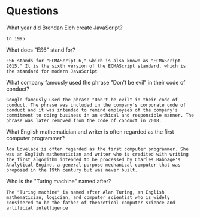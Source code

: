 # Questions

What year did Brendan Eich create JavaScript?

```
In 1995
```

What does "ES6" stand for?

```
ES6 stands for "ECMAScript 6," which is also known as "ECMAScript 2015." It is the sixth version of the ECMAScript standard, which is the standard for modern JavaScript
```

What company famously used the phrase "Don't be evil" in their code of conduct?

```
Google famously used the phrase "Don't be evil" in their code of conduct. The phrase was included in the company's corporate code of conduct and it was intended to remind employees of the company's commitment to doing business in an ethical and responsible manner. The phrase was later removed from the code of conduct in 2018.
```

What English mathematician and writer is often regarded as the first computer programmer?

```
Ada Lovelace is often regarded as the first computer programmer. She was an English mathematician and writer who is credited with writing the first algorithm intended to be processed by Charles Babbage's Analytical Engine, a general-purpose mechanical computer that was proposed in the 19th century but was never built. 
```

Who is the "Turing machine" named after?

```
The "Turing machine" is named after Alan Turing, an English mathematician, logician, and computer scientist who is widely considered to be the father of theoretical computer science and artificial intelligence
```
